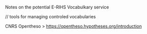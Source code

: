 Notes on the potential E-RIHS Vocabulkary service

// tools for managing controled vocabularies

CNRS Opentheso > https://opentheso.hypotheses.org/introduction
